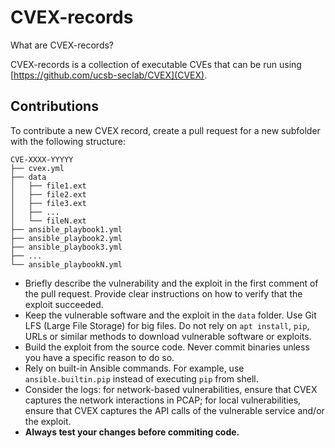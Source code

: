 # CVEX-records

What are CVEX-records?

CVEX-records is a collection of executable CVEs that can be run using [https://github.com/ucsb-seclab/CVEX](CVEX).

## Contributions

To contribute a new CVEX record, create a pull request for a new subfolder with the following structure:
```
CVE-XXXX-YYYYY
├── cvex.yml
├── data
│   ├── file1.ext
│   ├── file2.ext
│   ├── file3.ext
│   ├── ...
│   └── fileN.ext
├── ansible_playbook1.yml
├── ansible_playbook2.yml
├── ansible_playbook3.yml
├── ...
└── ansible_playbookN.yml
```

* Briefly describe the vulnerability and the exploit in the first comment of the pull request. Provide clear instructions on how to verify that the exploit succeeded.
* Keep the vulnerable software and the exploit in the `data` folder. Use Git LFS (Large File Storage) for big files. Do not rely on `apt install`, `pip`, URLs or similar methods to download vulnerable software or exploits.
* Build the exploit from the source code. Never commit binaries unless you have a specific reason to do so.
* Rely on built-in Ansible commands. For example, use `ansible.builtin.pip` instead of executing `pip` from shell.
* Consider the logs: for network-based vulnerabilities, ensure that CVEX captures the network interactions in PCAP; for local vulnerabilities, ensure that CVEX captures the API calls of the vulnerable service and/or the exploit.
* **Always test your changes before commiting code.**

